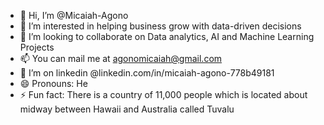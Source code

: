 - 👋 Hi, I’m @Micaiah-Agono
- 👀 I’m interested in helping business grow with data-driven decisions
- 💞️ I’m looking to collaborate on Data analytics, AI and Machine Learning Projects
- 📫 You can mail me at agonomicaiah@gmail.com
- 🌱 I’m on linkedin @linkedin.com/in/micaiah-agono-778b49181
- 😄 Pronouns: He
- ⚡ Fun fact: There is a country of 11,000 people which is located about midway between Hawaii and Australia called Tuvalu

<!---
Micaiah-Agono/Micaiah-Agono is a ✨ special ✨ repository because its `README.md` (this file) appears on your GitHub profile.
You can click the Preview link to take a look at your changes.
--->
